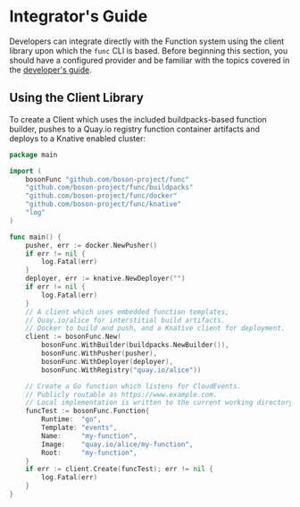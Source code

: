 # Integrator's Guide

Developers can integrate directly with the Function system using the client library upon which the `func` CLI is based.  Before beginning this section, you should have a configured provider and be familiar with the topics covered in the [developer's guide](developers_guide.md).

## Using the Client Library

To create a Client which uses the included buildpacks-based function builder, pushes to a Quay.io registry function container artifacts and deploys to a Knative enabled cluster: 
```go
package main

import (
	bosonFunc "github.com/boson-project/func"
	"github.com/boson-project/func/buildpacks"
	"github.com/boson-project/func/docker"
	"github.com/boson-project/func/knative"
	"log"
)

func main() {
	pusher, err := docker.NewPusher()
	if err != nil {
		log.Fatal(err)
	}
	deployer, err := knative.NewDeployer("")
	if err != nil {
		log.Fatal(err)
	}
	// A client which uses embedded function templates,
	// Quay.io/alice for interstitial build artifacts.
	// Docker to build and push, and a Knative client for deployment.
	client := bosonFunc.New(
		bosonFunc.WithBuilder(buildpacks.NewBuilder()),
		bosonFunc.WithPusher(pusher),
		bosonFunc.WithDeployer(deployer),
		bosonFunc.WithRegistry("quay.io/alice"))

	// Create a Go function which listens for CloudEvents.
	// Publicly routable as https://www.example.com.
	// Local implementation is written to the current working directory.
	funcTest := bosonFunc.Function{
		Runtime:  "go",
		Template: "events",
		Name:     "my-function",
		Image:    "quay.io/alice/my-function",
		Root:     "my-function",
	}
	if err := client.Create(funcTest); err != nil {
		log.Fatal(err)
	}
}
```



